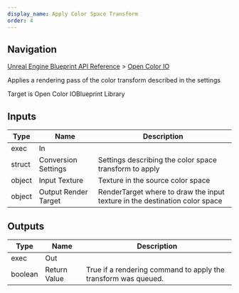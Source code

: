```yaml
---
display_name: Apply Color Space Transform
order: 4
---
```

## Navigation

[Unreal Engine Blueprint API Reference](https://dev.epicgames.com/documentation/en-us/unreal-engine/BlueprintAPI) > [Open Color IO](https://dev.epicgames.com/documentation/en-us/unreal-engine/BlueprintAPI/OpenColorIO)

Applies a rendering pass of the color transform described in the settings

Target is Open Color IOBlueprint Library

## Inputs

| Type | Name | Description |
| --- | --- | --- |
| exec | In |  |
| struct | Conversion Settings | Settings describing the color space transform to apply |
| object | Input Texture | Texture in the source color space |
| object | Output Render Target | RenderTarget where to draw the input texture in the destination color space |

## Outputs

| Type | Name | Description |
| --- | --- | --- |
| exec | Out |  |
| boolean | Return Value | True if a rendering command to apply the transform was queued. |
